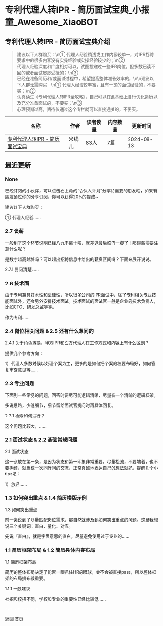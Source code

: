 # 专利代理人转IPR - 简历面试宝典_小报童_Awesome_XiaoBOT

## 专利代理人转IPR - 简历面试宝典介绍
> 建议以下人群购买：\n① 代理人经验稍浅或工作内容较单一，对IPR招聘要求中的很多内容没有实操经验或实操经验较少的；\n②  
代理人经验深度和广度相对可以，试图投递过一些IPR岗位，但多数已读不回的或者面试屡屡受挫的；\n③  
已经在准备简历和/或面试过程中，希望提高整体准备效率的。\n\n建议以下人群无需购买：\n① 代理人经验较丰富，且有一定的面试经验的，不要买；\n②  
认真读过《专利代理人转IPR全攻略》，自己可以在此基础上自行优化简历以及充分准备面试的，不要买；\n③  
心理预期过高，期待仅通过这个专栏就可以直接通关的，不要买。  
  


|名称|作者|读者数量|内容数量|更新时间|
|---|---|---|---|---|
|[专利代理人转IPR - 简历面试宝典](https://xiaobot.net/p/Michelle-IP?refer=9c3f1c95-a052-465a-9902-f6d75080262a)|米线儿|83人|7篇|2024-08-13|

## 最近更新
### None

已经订阅的小伙伴，可以点击右上角的“合伙人计划”分享给需要的朋友哈，如果有朋友通过你的分享订阅，你可以获得20%的提成~

建议以下人群购买：

① 代理人经验......

### 2.7 谈薪

一般到了这个环节说明已经八九不离十啦，就差这最后临门一脚了！那谈薪需要注意什么呢？

是数字越高越好吗？可以超出招聘信息中给出的薪资区间吗？下面来展开说说。

2.7.1 要问清楚......

### 2.6 技术面

由于专利兼具技术性和法律性，所以很多公司的IPR面试中，除了专利相关专业技能面试外，还会另外安排技术面试。技术面试的面试官一般是企业的技术负责人，比如CTO、研发总监等等。

作为专利......

### 2.4 岗位相关问题 & 2.5 还有什么想问的

2.4.1 关于角色转换，甲方IPR和乙方代理人在工作方式和内容上有什么区别？

提供几个参考方向：

1）代理人多数时候以处理个案为主，更多的是如何把个案的权要布局好，如何答复审查意见等......

### 2.3 专业问题

下面列一些常见的问题，回答时要尽可能逻辑清晰，尽量有一个清晰的逻辑框架。

多说思路，少说细节，细节留给面试官提问时再具体回复。

2.3.1 检索如何进行？

这个问题比较大，......

### 2.1 面试状态 & 2.2 基础常规问题

2.1 面试状态

这一点放在第一条，是因为状态和第一印象非常重要。尽量松弛，不要端着，也不要拘谨，就当做一次同行间的交流，正常真诚地表达自己的想法就好。提醒几个小tips吧：

1）放轻......

### 1.3 如何突出重点 & 1.4 简历模版示例

1.3 如何突出重点

前一条说到了尽量匹配岗位需求，那自然就涉及到如何突出重点的问题。这里我想说三个关键词：直白、量化、对应。

先说『直白』，就是字面意思的直白，尽量避免使用过于专业的......

### 1.1 简历框架布局 & 1.2 简历具体内容布局

1.1 简历框架布局

简历的整体布局决定了能否一眼抓住HR的眼球，会不会被直接pass，所以整体框架的布局排布很重要。

1.1.1 一般建议

社招和校招不同，学校和专业的重要性已经比较低......


<a href="https://github.com/Reno9527/awesome-xiaobot" style="color: white; text-decoration: none;">awesome-xiaobot</a>

返回 [首页](../README.md)
